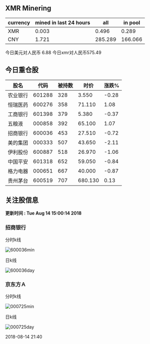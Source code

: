 ## XMR Minering

|currency|mined in last 24 hours|all|in pool|
|---|---|---|---|
|XMR|0.003|0.496|0.289|
|CNY|1.721|285.289|166.066|

今日美元对人民币 6.88	今日xmr对人民币575.49


## 今日重仓股 

|股名|代码|被持数|时价|涨跌%|
|---|---|---|---|---|
|农业银行|601288|328|3.550|-0.28|
|恒瑞医药|600276|358|71.110|1.08|
|工商银行|601398|379|5.380|-0.37|
|五粮液|000858|392|65.100|1.07|
|招商银行|600036|453|27.510|-0.72|
|美的集团|000333|507|43.650|-2.11|
|伊利股份|600887|518|26.970|-1.06|
|中国平安|601318|652|59.050|-0.84|
|格力电器|000651|667|40.000|-0.87|
|贵州茅台|600519|707|680.130|0.13|

## 关注股信息
**更新时间 : Tue Aug 14 15:00:14 2018**
### 招商银行 
分时k线

![600036min](http://image.sinajs.cn/newchart/min/n/sh600036.gif)

日k线

![600036day](http://image.sinajs.cn/newchart/daily/n/sh600036.gif)

### 京东方Ａ 
分时k线

![000725min](http://image.sinajs.cn/newchart/min/n/sz000725.gif)

日k线

![000725day](http://image.sinajs.cn/newchart/daily/n/sz000725.gif)

2018-08-14 21:40